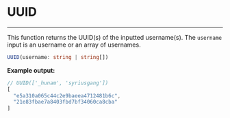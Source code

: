 # UUID

---

This function returns the UUID(s) of the inputted username(s). The `username` input is an username or an array of usernames.

```typescript
UUID(username: string | string[])
```

**Example output:**

```typescript
// UUID(['_hunam', 'syriusgang'])
[ 
  "e5a310a065c44c2e9baeea4712481b6c",
  "21e83fbae7a8403fbd7bf34060ca8cba"
]
```
